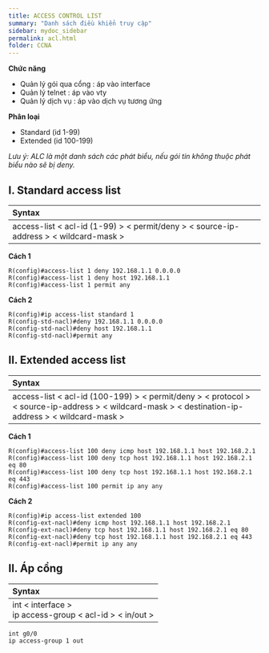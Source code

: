 ```yaml
---
title: ACCESS CONTROL LIST
summary: "Danh sách điều khiển truy cập"
sidebar: mydoc_sidebar
permalink: acl.html
folder: CCNA
---
```


**Chức năng**
* Quản lý gói qua cổng : áp vào interface
* Quản lý telnet : áp vào vty
* Quản lý dịch vụ : áp vào dịch vụ tương ứng

**Phân loại**
* Standard (id 1-99)
* Extended (id 100-199)

*Lưu ý: ALC là một danh sách các phát biểu, nếu gói tin không thuộc phát biểu nào sẽ bị deny.*

## I. Standard access list

| Syntax |
|:---|
| access-list < acl-id (1-99) > < permit/deny > < source-ip-address > < wildcard-mask > |

**Cách 1**

```
R(config)#access-list 1 deny 192.168.1.1 0.0.0.0
R(config)#access-list 1 deny host 192.168.1.1
R(config)#access-list 1 permit any
```

**Cách 2**

```
R(config)#ip access-list standard 1
R(config-std-nacl)#deny 192.168.1.1 0.0.0.0
R(config-std-nacl)#deny host 192.168.1.1
R(config-std-nacl)#permit any
```

## II. Extended access list

| Syntax |
|:---|
| access-list < acl-id (100-199) > < permit/deny > < protocol > < source-ip-address > < wildcard-mask > < destination-ip-address > < wildcard-mask > |

**Cách 1**

```
R(config)#access-list 100 deny icmp host 192.168.1.1 host 192.168.2.1
R(config)#access-list 100 deny tcp host 192.168.1.1 host 192.168.2.1 eq 80
R(config)#access-list 100 deny tcp host 192.168.1.1 host 192.168.2.1 eq 443
R(config)#access-list 100 permit ip any any
```


**Cách 2**

```
R(config)#ip access-list extended 100
R(config-ext-nacl)#deny icmp host 192.168.1.1 host 192.168.2.1
R(config-ext-nacl)#deny tcp host 192.168.1.1 host 192.168.2.1 eq 80
R(config-ext-nacl)#deny tcp host 192.168.1.1 host 192.168.2.1 eq 443
R(config-ext-nacl)#permit ip any any
```

## II. Áp cổng

| Syntax |
|:---|
| int < interface > <br/> ip access-group < acl-id > < in/out > |

```
int g0/0
ip access-group 1 out
```
